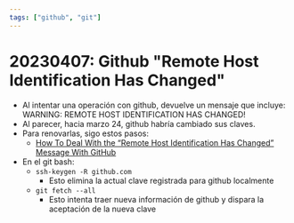 ```yaml
---
tags: ["github", "git"]
---
```


# 20230407: Github "Remote Host Identification Has Changed"

<TagLinks />

- Al intentar una operación con github, devuelve un mensaje que incluye: WARNING: REMOTE HOST IDENTIFICATION HAS CHANGED!
- Al parecer, hacia marzo 24, github habría cambiado sus claves.
- Para renovarlas, sigo estos pasos:
	- [How To Deal With the “Remote Host Identification Has Changed” Message With GitHub](https://levelup.gitconnected.com/how-to-deal-with-the-remote-host-identification-has-changed-message-with-github-1dea015dae8d)
- En el git bash:
	- `ssh-keygen -R github.com`
		- Esto elimina la actual clave registrada para github localmente
	- `git fetch --all`
		- Esto intenta traer nueva información de github y dispara la aceptación de la nueva clave
